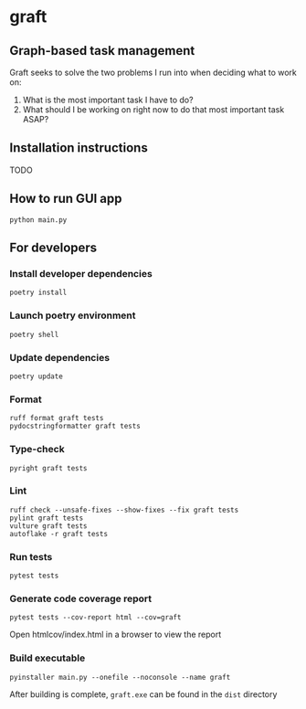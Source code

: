 # graft

## Graph-based task management

Graft seeks to solve the two problems I run into when deciding what to work on:
1. What is the most important task I have to do?
2. What should I be working on right now to do that most important task ASAP?

## Installation instructions
TODO

## How to run GUI app
```
python main.py
```

## For developers
### Install developer dependencies
```
poetry install
```

### Launch poetry environment
```
poetry shell
```

### Update dependencies
```
poetry update
```

### Format
```
ruff format graft tests
pydocstringformatter graft tests
```

### Type-check
```
pyright graft tests
```

### Lint
```
ruff check --unsafe-fixes --show-fixes --fix graft tests
pylint graft tests
vulture graft tests
autoflake -r graft tests
```

### Run tests
```
pytest tests
```
### Generate code coverage report
```
pytest tests --cov-report html --cov=graft
```
Open htmlcov/index.html in a browser to view the report

### Build executable
```
pyinstaller main.py --onefile --noconsole --name graft
```
After building is complete, `graft.exe` can be found in the `dist` directory
